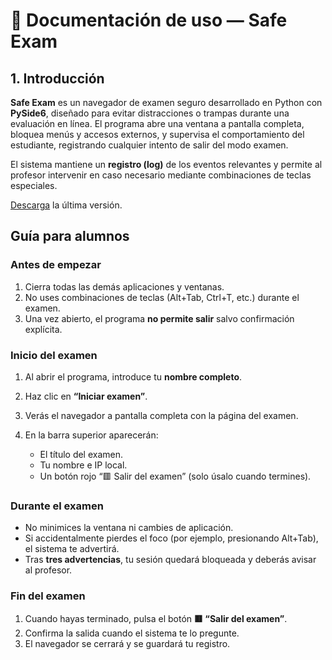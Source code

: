 # 🧭 Documentación de uso — **Safe Exam**
## 1. Introducción

**Safe Exam** es un navegador de examen seguro desarrollado en Python con **PySide6**, diseñado para evitar distracciones o trampas durante una evaluación en línea.
El programa abre una ventana a pantalla completa, bloquea menús y accesos externos, y supervisa el comportamiento del estudiante, registrando cualquier intento de salir del modo examen.

El sistema mantiene un **registro (log)** de los eventos relevantes y permite al profesor intervenir en caso necesario mediante combinaciones de teclas especiales.

[Descarga](https://github.com/josedom24/safe_exam/releases/download/1.0.0/safe_exam) la última versión.

## Guía para alumnos

### Antes de empezar

1. Cierra todas las demás aplicaciones y ventanas.
2. No uses combinaciones de teclas (Alt+Tab, Ctrl+T, etc.) durante el examen.
3. Una vez abierto, el programa **no permite salir** salvo confirmación explícita.


### Inicio del examen

1. Al abrir el programa, introduce tu **nombre completo**.
2. Haz clic en **“Iniciar examen”**.
3. Verás el navegador a pantalla completa con la página del examen.
4. En la barra superior aparecerán:

   * El título del examen.
   * Tu nombre e IP local.
   * Un botón rojo “🟥 Salir del examen” (solo úsalo cuando termines).


### Durante el examen

* No minimices la ventana ni cambies de aplicación.
* Si accidentalmente pierdes el foco (por ejemplo, presionando Alt+Tab), el sistema te advertirá.
* Tras **tres advertencias**, tu sesión quedará bloqueada y deberás avisar al profesor.


### Fin del examen

1. Cuando hayas terminado, pulsa el botón **🟥 “Salir del examen”**.
2. Confirma la salida cuando el sistema te lo pregunte.
3. El navegador se cerrará y se guardará tu registro.